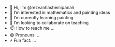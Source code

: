 - 👋 Hi, I’m @rezvanhashemipanah
- 👀 I’m interested in mathematics and painting ideas
- 🌱 I’m currently learning painting
- 💞️ I’m looking to collaborate on teaching
- 📫 How to reach me ...
- 😄 Pronouns: ...
- ⚡ Fun fact: ...

<!---
rezvanhashemipanah/rezvanhashemipanah is a ✨ special ✨ repository because its `README.md` (this file) appears on your GitHub profile.
You can click the Preview link to take a look at your changes.
--->

